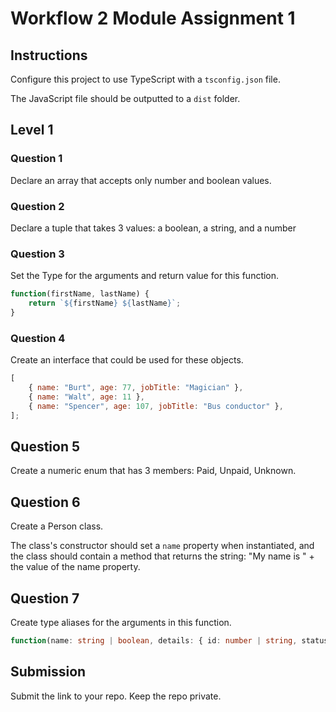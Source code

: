 # Workflow 2 Module Assignment 1

## Instructions

Configure this project to use TypeScript with a `tsconfig.json` file.

The JavaScript file should be outputted to a `dist` folder.

## Level 1

### Question 1

Declare an array that accepts only number and boolean values.

### Question 2

Declare a tuple that takes 3 values: a boolean, a string, and a number

### Question 3

Set the Type for the arguments and return value for this function.

```ts
function(firstName, lastName) {
    return `${firstName} ${lastName}`;
}
```

### Question 4

Create an interface that could be used for these objects.

```js
[
	{ name: "Burt", age: 77, jobTitle: "Magician" },
	{ name: "Walt", age: 11 },
	{ name: "Spencer", age: 107, jobTitle: "Bus conductor" },
];
```

## Question 5

Create a numeric enum that has 3 members: Paid, Unpaid, Unknown.

## Question 6

Create a Person class.

The class's constructor should set a `name` property when instantiated, and the class should contain a method that returns the string: "My name is " + the value of the name property.

## Question 7

Create type aliases for the arguments in this function.

```ts
function(name: string | boolean, details: { id: number | string, status: string | boolean }){}
```

## Submission

Submit the link to your repo. Keep the repo private.
